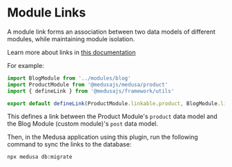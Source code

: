 # Module Links

A module link forms an association between two data models of different modules, while maintaining module isolation.

Learn more about links in [this documentation](https://docs.medusajs.com/learn/fundamentals/module-links)

For example:

```ts
import BlogModule from '../modules/blog'
import ProductModule from '@medusajs/medusa/product'
import { defineLink } from '@medusajs/framework/utils'

export default defineLink(ProductModule.linkable.product, BlogModule.linkable.post)
```

This defines a link between the Product Module's `product` data model and the Blog Module (custom module)'s `post` data model.

Then, in the Medusa application using this plugin, run the following command to sync the links to the database:

```bash
npx medusa db:migrate
```
